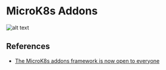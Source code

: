 # MicroK8s Addons
![alt text](image.png)
## References

- [The MicroK8s addons framework is now open to everyone](https://medium.com/itnext/the-microk8s-addons-framework-is-now-open-to-everyone-b8bea5a53a5d)